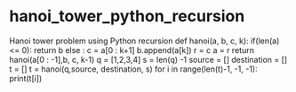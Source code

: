 # hanoi_tower_python_recursion
Hanoi tower problem using Python recursion
def hanoi(a, b, c, k):
    if(len(a) <= 0):
        return b
    else :
        c = a[0 : k+1]
        b.append(a[k]) 
        r = c
        a = r
        return hanoi(a[0 : -1],b, c, k-1)
q = [1,2,3,4]
s = len(q) -1
source = []
destination = []
t = []
t = hanoi(q,source, destination, s)
for i in range(len(t)-1, -1, -1):
    print(t[i])
